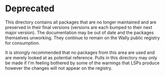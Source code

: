 # Deprecated

This directory contains all packages that are no longer maintained and are preserved in their final versions (versions are each bumped to their next major version). The documentation may be out of date and the packages themselves unworking. They continue to remain on the Wally public registry for consumption.

It is strongly recommended that no packages from this area are used and are merely looked at as potential reference. Pulls in this directory may only be made if I'm feeling bothered by some of the warnings that LSPs produce however the changes will not appear on the registry.
